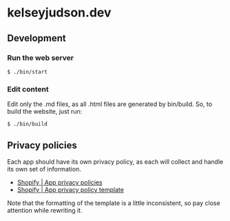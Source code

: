 kelseyjudson.dev
================

Development
-----------

### Run the web server

    $ ./bin/start

### Edit content

Edit only the .md files, as all .html files are generated by bin/build. So, to
build the website, just run:

    $ ./bin/build


Privacy policies
----------------

Each app should have its own privacy policy, as each will collect and handle its
own set of information.

* [Shopify | App privacy policies](https://shopify.dev/concepts/app-store/getting-your-app-approved/data-and-user-privacy/app-privacy-policies)
* [Shopify | App privacy policy template](https://shopify.dev/concepts/app-store/getting-your-app-approved/data-and-user-privacy/privacy-policy-template)

Note that the formatting of the template is a little inconsistent, so pay close
attention while rewriting it.
